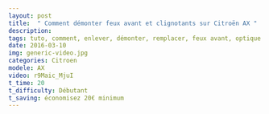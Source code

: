 ```yaml
---
layout: post
title:  " Comment démonter feux avant et clignotants sur Citroën AX "
description: 
tags: tuto, comment, enlever, démonter, remplacer, feux avant, optique avant, phare, clignotants, citroën, ax, 1.1i,
date: 2016-03-10 
img: generic-video.jpg
categories: Citroen
modele: AX
video: r9Maic_MjuI
t_time: 20
t_difficulty: Débutant
t_saving: économisez 20€ minimum
---
```

